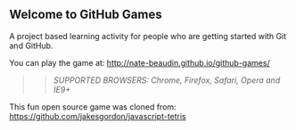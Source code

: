 ## Welcome to GitHub Games

A project based learning activity for people who are getting started with Git and GitHub.

You can play the game at: http://nate-beaudin.github.io/github-games/

>> _*SUPPORTED BROWSERS*: Chrome, Firefox, Safari, Opera and IE9+_

This fun open source game was cloned from: https://github.com/jakesgordon/javascript-tetris
